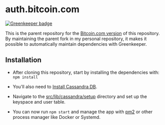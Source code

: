 # auth.bitcoin.com

[![Greenkeeper badge](https://badges.greenkeeper.io/christroutner/auth.bitcoin.com.svg)](https://greenkeeper.io/)

This is the parent repository for
the [Bitcoin.com version](https://github.com/Bitcoin-com/auth.bitcoin.com) of
this repository. By maintaining the parent fork in my personal repository,
it makes it possible to automatically maintain dependencies with Greenkeeper.

## Installation
- After cloning this repository, start by installing the dependencies with: <br /> `npm install`

- You'll also need to [Install Cassandra DB](http://cassandra.apache.org/doc/latest/getting_started/installing.html).

- Navigate to the [src/lib/cassandra/setup](src/lib/cassandra/setup) directory
and set up the keyspace and user table.

- You can now run `npm start` and manage the app
with [pm2](http://pm2.keymetrics.io/) or other process manager like Docker
or Systemd.
